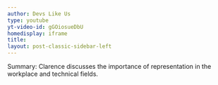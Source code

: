 ```yaml
---
author: Devs Like Us
type: youtube
yt-video-id: gGOiosueDbU
homedisplay: iframe
title: 
layout: post-classic-sidebar-left 
---
```

Summary: Clarence discusses the importance of representation in the workplace and technical fields.
